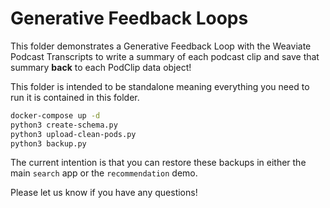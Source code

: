 # Generative Feedback Loops

This folder demonstrates a Generative Feedback Loop with the Weaviate Podcast Transcripts to write a summary of each podcast clip and save that summary **back** to each PodClip data object!

This folder is intended to be standalone meaning everything you need to run it is contained in this folder.

```bash
docker-compose up -d
python3 create-schema.py
python3 upload-clean-pods.py
python3 backup.py
```

The current intention is that you can restore these backups in either the main `search` app or the `recommendation` demo.

Please let us know if you have any questions!